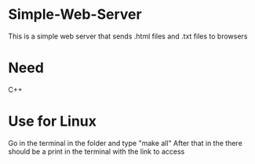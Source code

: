 # Simple-Web-Server
This is a simple web server that sends .html files and .txt files to browsers 

# Need
  C++

# Use for Linux 
Go in the  terminal in the folder and type "make all"
After that in the there should be a print in the terminal with the link to access
